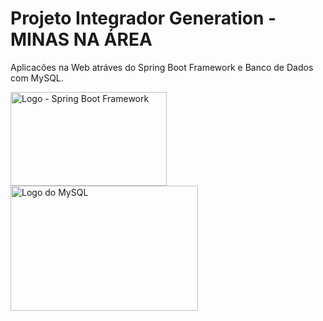 # Projeto Integrador Generation - MINAS NA ÁREA

Aplicacões na Web atráves do Spring Boot Framework e Banco de Dados com MySQL.

<img src="https://i.imgur.com/kPMlDb5.png" alt="Logo - Spring Boot Framework" style="height: 150px; width:250px;"/>
<img src="https://i.imgur.com/DAV5Iyx.png" alt="Logo do MySQL" style="height: 200px; width:300px;"/> 
